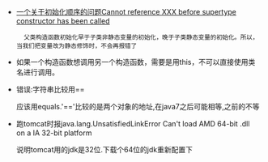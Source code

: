 - [一个关于初始化顺序的问题Cannot reference XXX before supertype constructor has been called](http://blog.csdn.net/limonzet/article/details/51940759)
	
		父类构造函数初始化早于子类非静态变量的初始化，晚于子类静态变量的初始化。所以，当我们把变量改为静态修饰时，不会再报错了
- 如果一个构造函数想调用另一个构造函数，需要是用this，不可以直接使用类名进行调用。

- 错误:字符串比较用==

  应该用equals.'=='比较的是两个对象的地址,在java7之后可能相等,之前的不等

- 跑tomcat时报java.lang.UnsatisfiedLinkError Can't load AMD 64-bit .dll on a IA 32-bit platform

  说明tomcat用的jdk是32位.下载个64位的jdk重新配置下
